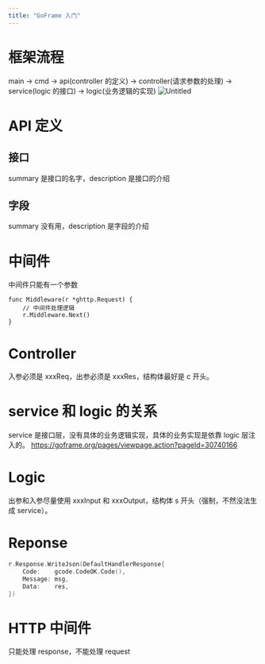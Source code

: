 ```yaml
---
title: "GoFrame 入门"
---
```



# 框架流程

main -> cmd -> api(controller 的定义) -> controller(请求参数的处理) -> service(logic 的接口) -> logic(业务逻辑的实现)
![Untitled](/assets/goframe-1.png)

# API 定义

## 接口

summary 是接口的名字，description 是接口的介绍

## 字段

summary 没有用，description 是字段的介绍

# 中间件

中间件只能有一个参数

```
func Middleware(r *ghttp.Request) {
	// 中间件处理逻辑
	r.Middleware.Next()
}
```

# Controller

入参必须是 xxxReq，出参必须是 xxxRes，结构体最好是 c 开头。

# service 和 logic 的关系

service 是接口层，没有具体的业务逻辑实现，具体的业务实现是依靠 logic 层注入的。
<https://goframe.org/pages/viewpage.action?pageId=30740166>

# Logic

出参和入参尽量使用 xxxInput 和 xxxOutput，结构体 s 开头（强制，不然没法生成 service）。

# Reponse

```go
r.Response.WriteJson(DefaultHandlerResponse{
    Code:    gcode.CodeOK.Code(),
    Message: msg,
    Data:    res,
})
```

# HTTP 中间件

只能处理 response，不能处理 request
